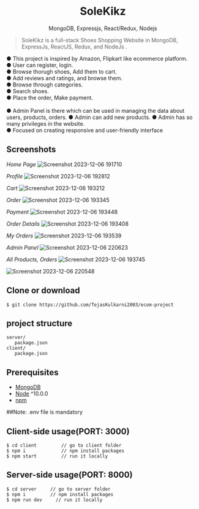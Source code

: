 <h1 align="center">
SoleKikz
</h1>
<p align="center">
MongoDB, Expressjs, React/Redux, Nodejs
</p>


> SoleKikz is a full-stack Shoes Shopping Website in MongoDB, ExpressJs, ReactJS, Redux, and NodeJs  .

● This project is inspired by Amazon, Flipkart like ecommerce platform.<br>
● User can register, login.<br>
● Browse thorugh shoes, Add them to cart.<br>
● Add reviews and ratings, and browse them.<br>
● Browse through categories.<br>
● Search shoes.<br>
● Place the order, Make payment.<br>
<br>
● Admin Panel is there which can be used in managing the data about users, products, orders.
● Admin can add new products.
● Admin has so many privileges in the website.<br>
● Focused on creating responsive and user-friendly interface<be>

## Screenshots
*Home Page*
![Screenshot 2023-12-06 191710](https://github.com/TejasKulkarni2003/ecom-project/assets/104378810/d8b8b220-b27c-4a40-8156-1019009da725)

*Profile*
![Screenshot 2023-12-06 192812](https://github.com/TejasKulkarni2003/ecom-project/assets/104378810/b47eeda0-05e7-4fe0-adf0-091b4967afc9)

*Cart*
![Screenshot 2023-12-06 193212](https://github.com/TejasKulkarni2003/ecom-project/assets/104378810/4fd84924-7819-4e2d-9bcf-63b0d45e5f0f)

*Order*
![Screenshot 2023-12-06 193345](https://github.com/TejasKulkarni2003/ecom-project/assets/104378810/0607d9fe-febe-4614-83a7-2a8bdb94b8f3)

*Payment*
![Screenshot 2023-12-06 193448](https://github.com/TejasKulkarni2003/ecom-project/assets/104378810/a79aae2b-5de1-4ca6-90b3-4ba90095608d)


*Order Details*
![Screenshot 2023-12-06 193408](https://github.com/TejasKulkarni2003/ecom-project/assets/104378810/36879150-b315-4350-b3c4-df7a7a09248c)

*My Orders*
![Screenshot 2023-12-06 193539](https://github.com/TejasKulkarni2003/ecom-project/assets/104378810/7844d53a-eaf1-4f39-b4d8-81f0f9629d90)

*Admin Panel*
![Screenshot 2023-12-06 220623](https://github.com/TejasKulkarni2003/ecom-project/assets/104378810/a8ddcae9-8af2-4a6a-bbdf-4cfa0fb66773)

*All Products, Orders*
![Screenshot 2023-12-06 193745](https://github.com/TejasKulkarni2003/ecom-project/assets/104378810/282d2d1d-53b9-46d0-a81a-19c78dc8d960)

![Screenshot 2023-12-06 220548](https://github.com/TejasKulkarni2003/ecom-project/assets/104378810/ce283ad0-d9e1-41c9-86f0-96e5d5f50e7e)



## Clone or download
```terminal
$ git clone https://github.com/TejasKulkarni2003/ecom-project 
```

## project structure
```terminal
server/
   package.json
client/
   package.json
```

## Prerequisites
- [MongoDB](https://gist.github.com/nrollr/9f523ae17ecdbb50311980503409aeb3)
- [Node](https://nodejs.org/en/download/) ^10.0.0
- [npm](https://nodejs.org/en/download/package-manager/)

##Note: .env file is mandatory

## Client-side usage(PORT: 3000)
```terminal
$ cd client         // go to client folder
$ npm i             // npm install packages
$ npm start         // run it locally
```

## Server-side usage(PORT: 8000)

```terminal
$ cd server     // go to server folder
$ npm i         // npm install packages
$ npm run dev     // run it locally
```
